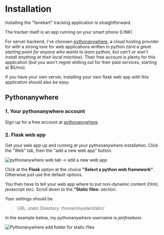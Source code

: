 # Installation 

Installing the "fanekart" tracking application is straightforward. 

The tracker itself is an app running on your smart phone (LINK) 

For server backend, I've choosen [pythonanywhere](https://www.pythonanywhere.com), a cloud hosting provider for with a strong love for web applications written in python *(and a great starting point for anyone who wants to learn python, but can't or won't install anything at their local machine)*. Their free account is plenty for this application (but you won't regret shilling out for their paid services, starting at $5/mo). 

If you have your own server, installing your own flask web app with this application should also be easy. 

## Pythonanywhere

### 1. Your pythonanywhere account 

Sign up for a free account at [pythonanywhere](https://www.pythonanywhere.com). 

### 2. Flask web app 

Get your web app up and running at your pythonanywhere installation. Click the "Web" tab, then the "add a new web app" button. 

![pythonanywhere web tab -> add a new web app](https://github.com/LtGlahn/fanekart/blob/master/images/pythonanywhere-startwebapp.png) 

Click at the **Flask** option at the choice **"Select a python web framework"**. Otherwise just use the default options. 

You then have to tell your web app where to put non-dynamic content (html, javascript etc). Scroll down to the **"Static files:** section. 

Your settings should be 
> URL: static
> Directory: /home/<yourPytonanywereUsername>/mysite/static/ 

In the example below, my pythonanywhere username is *janfreebeer*. 

![Pythonanywhere add folder for static files](https://github.com/LtGlahn/fanekart/blob/master/images/pythanywhere-staticfiles.png)  







